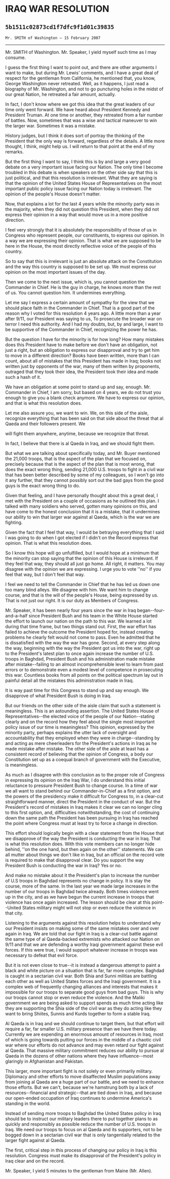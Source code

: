 # IRAQ WAR RESOLUTION
## `5b1511c02873cd1f7dfc9f1d01c39835`
`Mr. SMITH of Washington — 15 February 2007`

---


Mr. SMITH of Washington. Mr. Speaker, I yield myself such time as I 
may consume.

I guess the first thing I want to point out, and there are other 
arguments I want to make, but during Mr. Lewis' comments, and I have a 
great deal of respect for the gentleman from California, he mentioned 
that, you know, George Washington never retreated. Well, as it happens, 
I just read a biography of Mr. Washington, and not to go puncturing 
holes in the midst of our great Nation, he retreated a fair amount, 
actually.

In fact, I don't know where we got this idea that the great leaders 
of our time only went forward. We have heard about President Kennedy 
and President Truman. At one time or another, they retreated from a 
fair number of battles. Now, sometimes that was a wise and tactical 
maneuver to win the larger war. Sometimes it was a mistake.

History judges, but I think it does sort of portray the thinking of 
the President that the only way is forward, regardless of the details. 
A little more thought, I think, might help us. I will return to that 
point at the end of my remarks.

But the first thing I want to say, I think this is by and large a 
very good debate on a very important issue facing our Nation. The only 
time I become troubled in this debate is when speakers on the other 
side say that this is just political, and that this resolution is 
irrelevant. What they are saying is that the opinion of the United 
States House of Representatives on the most important public policy 
issue facing our Nation today is irrelevant. The opinion of the 
people's House doesn't matter.

Now, that explains a lot for the last 4 years while the minority 
party was in the majority, when they did not question this President, 
when they did not express their opinion in a way that would move us in 
a more positive direction.

I feel very strongly that it is absolutely the responsibility of 
those of us in Congress who represent people, our constituents, to 
express our opinion. In a way we are expressing their opinion. That is 
what we are supposed to be here in the House, the most directly 
reflective voice of the people of this country.

So to say that this is irrelevant is just an absolute attack on the 
Constitution and the way this country is supposed to be set up. We must 
express our opinion on the most important issues of the day.

Then we come to the next issue, which is, you cannot question the 
Commander in Chief. He is the guy in charge, he knows more than the 
rest of us. You cannot question him. It undermines everything.

Let me say I express a certain amount of sympathy for the view that 
we should place faith in the Commander in Chief. That is a good part of 
the reason why I voted for this resolution 4 years ago. A little more 
than a year after 9/11, our President was saying to us, To prosecute 
the broader war on terror I need this authority. And I had my doubts, 
but, by and large, I want to be supportive of the Commander in Chief, 
recognizing the power he has.

But the question I have for the minority is for how long? How many 
mistakes does this President have to make before we don't have an 
obligation, not just a right, but an obligation to express our 
disapproval and try to get him to move in a different direction? Books 
have been written, more than I can count, about all of mistakes that 
this President has made in Iraq; books not written just by opponents of 
the war, many of them written by proponents, outraged that they took 
their idea, the President took their idea and made such a hash of it.

We have an obligation at some point to stand up and say, enough. Mr. 
Commander in Chief, I am sorry, but based on 4 years, we do not trust 
you enough to give you a blank check anymore. We have to express our 
opinion, and that is what this resolution does.

Let me also assure you, we want to win. We, on this side of the 
aisle, recognize everything that has been said on that side about the 
threat that al Qaeda and their followers present. We


will fight them anywhere, anytime, because we recognize that threat.

In fact, I believe that there is al Qaeda in Iraq, and we should 
fight them.

But what we are talking about specifically today, and Mr. Buyer 
mentioned the 21,000 troops, that is the aspect of the plan that we 
focused on, precisely because that is the aspect of the plan that is 
most wrong, that does the exact wrong thing, sending 21,000 U.S. troops 
to fight in a civil war that has been better described by some of my 
colleagues, so I won't go into it any further, that they cannot 
possibly sort out the bad gays from the good guys is the exact wrong 
thing to do.

Given that feeling, and I have personally thought about this a great 
deal, I met with the President on a couple of occasions as he outlined 
this plan. I talked with many soldiers who served, gotten many opinions 
on this, and have come to the honest conclusion that it is a mistake, 
that it undermines our ability to win that larger war against al Qaeda, 
which is the war we are fighting.

Given the fact that I feel that way, I would be betraying everything 
that I said I was going to do when I got elected if I didn't on the 
Record express that opinion. That is what this resolution does.

So I know this hope will go unfulfilled, but I would hope at a 
minimum that the minority can stop saying that the opinion of this 
House is irrelevant. If they feel that way, they should all just go 
home. All right, it matters. You may disagree with the opinion we are 
expressing. I urge you to vote ''no'' if you feel that way, but I don't 
feel that way.

I feel we need to tell the Commander in Chief that he has led us down 
one too many blind alleys. We disagree with him. We want him to change 
course, and that is the will of the people's House, being expressed by 
us. That is not just our right. It is our duty as Members of Congress.

Mr. Speaker, it has been nearly four years since the war in Iraq 
began--four-and-a-half since President Bush and his team in the White 
House started the effort to launch our nation on the path to this war. 
We learned a lot during that time frame, but two things stand out. 
First, the war effort has failed to achieve the outcome the President 
hoped for, instead creating problems he clearly felt would not come to 
pass. Even he admitted that he is dissatisfied with the way the war has 
gone. Second, at every step along the way, beginning with the way the 
President got us into the war, right up to the President's latest plan 
to once again increase the number of U.S. troops in Baghdad, President 
Bush and his administration made mistake after mistake--failing to an 
almost incomprehensible level to learn from past errors or to 
demonstrate even a modest level of competence in prosecuting this war. 
Countless books from all points on the political spectrum lay out in 
painful detail all the mistakes this administration made in Iraq.

It is way past time for this Congress to stand up and say enough. We 
disapprove of what President Bush is doing in Iraq.

But our friends on the other side of the aisle claim that such a 
statement is meaningless. This is an astounding assertion. The United 
States House of Representatives--the elected voice of the people of our 
Nation--stating clearly and on the record how they feel about the 
single most important policy issue of our time is meaningless? This 
opinion, expressed by the minority party, perhaps explains the utter 
lack of oversight and accountability that they employed when they were 
in charge--standing by and acting as mere cheerleaders for the 
President's actions in Iraq as he made mistake after mistake. The other 
side of the aisle at least has a consistent record of believing that 
the opinion of Congress, a body our Constitution set up as a coequal 
branch of government with the Executive, is meaningless.

As much as I disagree with this conclusion as to the proper role of 
Congress in expressing its opinion on the Iraq War, I do understand 
this initial reluctance to pressure President Bush to change course. In 
a time of war we all want to stand behind our Commander-in-Chief as a 
first option, and the powers of the presidency make it difficult for 
Congress to, in a clear-cut straightforward manner, direct the 
President in the conduct of war. But the President's record of mistakes 
in Iraq makes it clear we can no longer cling to this first option, 
and, difficulties notwithstanding, the cost of continuing down the same 
path the President has been pursuing in Iraq has reached the point 
where Congress must at least try to force a change in direction.

This effort should logically begin with a clear statement from the 
House that we disapprove of the way the President is conducting the war 
in Iraq. That is what this resolution does. With this vote members can 
no longer hide behind, ''on the one hand, but then again on the other'' 
statements. We can all mutter about things we don't like in Iraq, but 
an official on the record vote is required to make that disapproval 
clear. Do you support the way President Bush is conducting the war in 
Iraq? Yes or no.

And make no mistake about it the President's plan to increase the 
number of U.S troops in Baghdad represents no change in policy. It is 
stay the course, more of the same. In the last year we made large 
increases in the number of our troops in Baghdad twice already. Both 
times violence went up in the city, and as we have begun the current 
increase in troops that violence has once again increased. The lesson 
should be clear at this point--United States military might will not 
stop or even reduce the violence in that city.

Listening to the arguments against this resolution helps to 
understand why our President insists on making some of the same 
mistakes over and over again in Iraq. We are told that our fight in 
Iraq is a clear-cut battle against the same type of al Qaeda-backed 
extremists who attacked our Nation on 9/11 and that we are defending a 
worthy Iraqi government against these evil forces. If this were true, I 
would support whatever increase in troops was necessary to defeat that 
evil force.

But it is not even close to true--it is instead a dangerous attempt 
to paint a black and white picture on a situation that is far, far more 
complex. Baghdad is caught in a sectarian civil war. Both Shia and 
Sunni militias are battling each other as well as United States forces 
and the Iraqi government. It is a complex web of frequently changing 
alliances and interests that makes it impossible for our troops to 
separate good guys from bad guys. This is why our troops cannot stop or 
even reduce the violence. And the Maliki government we are being asked 
to support spends as much time acting like they are supporting the Shia 
side of the civil war as they do acting like they want to bring 
Shiites, Sunnis and Kurds together to form a stable Iraq.

Al Qaeda is in Iraq and we should continue to target them, but that 
effort will require a far, far smaller U.S. military presence than we 
have there today. Currently we are expending an enormous amount of 
resources in Iraq, most of which is going towards putting our forces in 
the middle of a chaotic civil war where our efforts do not advance and 
may even retard our fight against al Qaeda. That massive military 
commitment reduces our ability to pursue al Qaeda in the dozens of 
other nations where they have influence--most glaringly in Afghanistan 
and Pakistan.

This larger, more important fight is not solely or even primarily 
military. Diplomacy and other efforts to move disaffected Muslim 
populations away from joining al Qaeda are a huge part of our battle, 
and we need to enhance those efforts. But we can't, because we're 
hamstrung both by a lack of resources--financial and strategic--that 
are tied down in Iraq, and because our open-ended occupation of Iraq 
continues to undermine America's standing in the world.

Instead of sending more troops to Baghdad the United States policy in 
Iraq should be to instruct our military leaders there to put together 
plans to as quickly and responsibly as possible reduce the number of 
U.S. troops in Iraq. We need our troops to focus on al Qaeda and its 
supporters, not to be bogged down in a sectarian civil war that is only 
tangentially related to the larger fight against al Qaeda.

The first, critical step in this process of changing our policy in 
Iraq is this resolution. Congress must make its disapproval of the 
President's policy in Iraq clear and on the record.

Mr. Speaker, I yield 5 minutes to the gentleman from Maine (Mr. 
Allen).